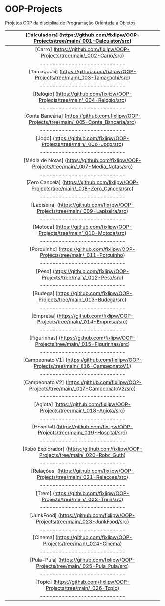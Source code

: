# OOP-Projects
Projetos OOP da disciplina de Programação Orientada a Objetos

|    [Calculadora] (https://github.com/fixlipw/OOP-Projects/tree/main/_001-Calculator/src)     |
|:--------------------------------------------------------------------------------------------:|
|          [Carro] (https://github.com/fixlipw/OOP-Projects/tree/main/_002-Carro/src)          |
|                                 ---------------------------                                  |
|      [Tamagochi] (https://github.com/fixlipw/OOP-Projects/tree/main/_003-Tamagochi/src)      |
|                                 ---------------------------                                  |
|        [Relógio] (https://github.com/fixlipw/OOP-Projects/tree/main/_004-Relogio/src)        |
|                                 ---------------------------                                  |
| [Conta Bancária] (https://github.com/fixlipw/OOP-Projects/tree/main/_005-Conta_Bancaria/src) |
|                                 ---------------------------                                  |
|           [Jogo] (https://github.com/fixlipw/OOP-Projects/tree/main/_006-Jogo/src)           |
|                                 ---------------------------                                  |
|  [Média de Notas] (https://github.com/fixlipw/OOP-Projects/tree/main/_007-Media_Notas/src)   |
|                                 ---------------------------                                  |
|   [Zero Cancela] (https://github.com/fixlipw/OOP-Projects/tree/main/_008-Zero_Cancela/src)   |
|                                 ---------------------------                                  |
|      [Lapiseira] (https://github.com/fixlipw/OOP-Projects/tree/main/_009-Lapiseira/src)      |
|                                 ---------------------------                                  |
|         [Motoca] (https://github.com/fixlipw/OOP-Projects/tree/main/_010-Motoca/src)         |
|                                 ---------------------------                                  |
|        [Porquinho] (https://github.com/fixlipw/OOP-Projects/tree/main/_011-Porquinho)        |
|                                 ---------------------------                                  |
|           [Peso] (https://github.com/fixlipw/OOP-Projects/tree/main/_012-Peso/src)           |
|                                 ---------------------------                                  |
|         [Budega] (https://github.com/fixlipw/OOP-Projects/tree/main/_013-Budega/src)         |
|                                 ---------------------------                                  |
|        [Empresa] (https://github.com/fixlipw/OOP-Projects/tree/main/_014-Empresa/src)        |
|                                 ---------------------------                                  |
|     [Figurinhas] (https://github.com/fixlipw/OOP-Projects/tree/main/_015-Figurinhas/src)     |
|                                 ---------------------------                                  |
|    [Campeonato V1] (https://github.com/fixlipw/OOP-Projects/tree/main/_016-CampeonatoV1)     |
|                                 ---------------------------                                  |
|  [Campeonato V2] (https://github.com/fixlipw/OOP-Projects/tree/main/_017-CampeonatoV2/src)   |
|                                 ---------------------------                                  |
|         [Agiota] (https://github.com/fixlipw/OOP-Projects/tree/main/_018-Agiota/src)         |
|                                 ---------------------------                                  |
|       [Hospital] (https://github.com/fixlipw/OOP-Projects/tree/main/_019-Hospital/src)       |
|                                 ---------------------------                                  |
|     [Robô Explorador] (https://github.com/fixlipw/OOP-Projects/tree/main/_020-Robo_Guth)     |
|                                 ---------------------------                                  |
|       [Relações] (https://github.com/fixlipw/OOP-Projects/tree/main/_021-Relacoes/src)       |
|                                 ---------------------------                                  |
|           [Trem] (https://github.com/fixlipw/OOP-Projects/tree/main/_022-Trem/src)           |
|                                 ---------------------------                                  |
|       [JunkFood] (https://github.com/fixlipw/OOP-Projects/tree/main/_023-JunkFood/src)       |
|                                 ---------------------------                                  |
|           [Cinema] (https://github.com/fixlipw/OOP-Projects/tree/main/_024-Cinema)           |
|                                 ---------------------------                                  |
|      [Pula-Pula] (https://github.com/fixlipw/OOP-Projects/tree/main/_025-Pula_Pula/src)      |
|                                 ---------------------------                                  |
|            [Topic] (https://github.com/fixlipw/OOP-Projects/tree/main/_026-Topic)            |
|                                 ---------------------------                                  |
